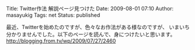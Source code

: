 Title: Twitter作法 解説ページ見つけた
Date: 2009-08-01 07:10
Author: masayukig
Tags: net
Status: published

最近、Twitterを始めたのですが、色々なお作法がある様なのですが、
いまいち分かりませんでした。以下のページを読んで、身につけたいと思います。
<http://blogging.from.tv/wp/2009/07/27/2460>
